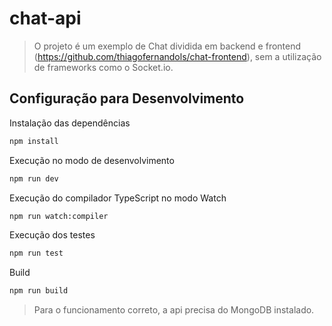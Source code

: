 # chat-api
> O projeto é um exemplo de Chat dividida em backend e frontend (https://github.com/thiagofernandols/chat-frontend), sem a utilização de frameworks como o Socket.io.

## Configuração para Desenvolvimento
Instalação das dependências
```sh
npm install
```
Execução no modo de desenvolvimento
```sh
npm run dev
```
Execução do compilador TypeScript no modo Watch
```sh
npm run watch:compiler
```
Execução dos testes
```sh
npm run test
```
Build
```sh
npm run build
```

> Para o funcionamento correto, a api precisa do MongoDB instalado.

